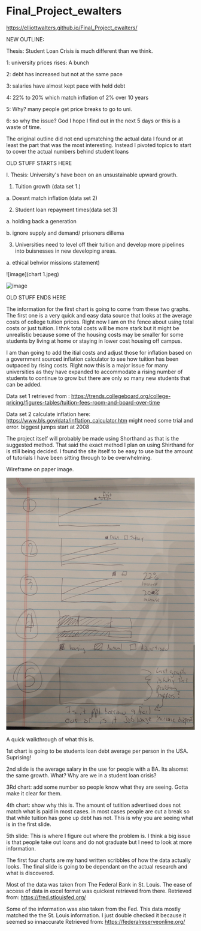 # Final_Project_ewalters

https://elliottwalters.github.io/Final_Project_ewalters/


NEW OUTLINE:

Thesis: Student Loan Crisis is much different than we think.

1: university prices rises: A bunch

2: debt has increased but not at the same pace

3: salaries have almost kept pace with held debt

4: 22% to 20% which match inflation of 2% over 10 years

5: Why? many people get price breaks to go to uni.

6: so why the issue? God I hope I find out in the next 5 days or this is a waste of time.

The original outline did not end upmatching the actual data I found or at least the part that was the most interesting. Instead I pivoted topics to start to cover the actual numbers behind student loans


OLD STUFF STARTS HERE

I. Thesis: University's have been on an unsustainable upward growth. 

1. Tuition growth (data set 1.)

a. Doesnt match inflation (data set 2)

2. Student loan repayment times(data set 3)

a. holding back a generation

b. ignore supply and demand/ prisoners dillema

3. Universities need to level off their tuition and develop more pipelines into buisnesses in new developing areas.

a. ethical behvior missions statement)

![image](chart 1.jpeg)


![image](trial1.jpeg)

OLD STUFF ENDS HERE

The information for the first chart is going to come from these two graphs. The first one is a very quick and easy data source that looks at the average costs of college tuition prices. Right now I am on the fence about using total costs or just tuition. I thnk total costs will be more stark but it might be unrealistic because some of the housing costs may be smaller for some students by living at home or staying in lower cost housing off campus. 

I am than going to add the itial costs and adjust those for inflation based on a government sourced inflation calculator to see how tuition has been outpaced by rising costs. Right now this is a major issue for many universities as they have expanded to accommodate a rising number of students to continue to grow but there are only so many new students that can be added.

Data set 1 retrieved from : https://trends.collegeboard.org/college-pricing/figures-tables/tuition-fees-room-and-board-over-time

Data set 2 calculate inflation here: https://www.bls.gov/data/inflation_calculator.htm might need some trial and error. biggest jumps start at 2008

The project itself will probably be made using Shorthand as that is the suggested method. That said the exact method I plan on using Shirthand for is still being decided. I found the site itself to be easy to use but the amount of tutorials I have been sitting through to be overwhelming. 


Wireframe on paper image.

![image](IMG_20190731_142052519.jpg)

A quick walkthrough of what this is. 

1st chart is going to be students loan debt average per person in the USA. Suprising!

2nd slide is the average salary in the use for people with a BA. Its alsomst the same growth. What? Why are we in a student loan crisis?

3Rd chart: add some number so people know what they are seeing. Gotta make it clear for them.

4th chart: show why this is. The amount of tutition advertised does not match what is paid in most cases. in most cases people are cut a break so that while tuition has gone up debt has not. This is why you are seeing what is in the first slide.

5th slide: This is where I figure out where the problem is. I think a big issue is that people take out loans and do not graduate but I need to look at more information.

The first four charts are my hand written scribbles of how the data actually looks. The final slide is going to be dependant on the actual research and what is discovered.

Most of the data was taken from The Federal Bank in St. Louis. The ease of access of data in excel format was quickest retrieved from there. 
Retrieved from: https://fred.stlouisfed.org/

Some of the information was also taken from the Fed. This data mostly matched the the St. Louis information. I just double checked it because it seemed so innaccurate
Retrieved from: https://federalreserveonline.org/





